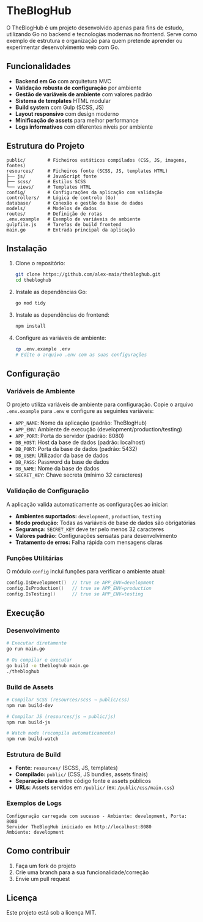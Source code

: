 # TheBlogHub

O TheBlogHub é um projeto desenvolvido apenas para fins de estudo, utilizando Go no backend e tecnologias modernas no frontend. Serve como exemplo de estrutura e organização para quem pretende aprender ou experimentar desenvolvimento web com Go.

## Funcionalidades

- **Backend em Go** com arquitetura MVC
- **Validação robusta de configuração** por ambiente
- **Gestão de variáveis de ambiente** com valores padrão
- **Sistema de templates** HTML modular
- **Build system** com Gulp (SCSS, JS)
- **Layout responsivo** com design moderno
- **Minificação de assets** para melhor performance
- **Logs informativos** com diferentes níveis por ambiente

## Estrutura do Projeto

```
public/        # Ficheiros estáticos compilados (CSS, JS, imagens, fontes)
resources/     # Ficheiros fonte (SCSS, JS, templates HTML)
├── js/        # JavaScript fonte
├── scss/      # Estilos SCSS
└── views/     # Templates HTML
config/        # Configurações da aplicação com validação
controllers/   # Lógica de controlo (Go)
database/      # Conexão e gestão da base de dados
models/        # Modelos de dados
routes/        # Definição de rotas
.env.example   # Exemplo de variáveis de ambiente
gulpfile.js    # Tarefas de build frontend
main.go        # Entrada principal da aplicação
```

## Instalação

1. Clone o repositório:
   ```bash
   git clone https://github.com/alex-maia/thebloghub.git
   cd thebloghub
   ```
2. Instale as dependências Go:
   ```bash
   go mod tidy
   ```
3. Instale as dependências do frontend:
   ```bash
   npm install
   ```
4. Configure as variáveis de ambiente:
   ```bash
   cp .env.example .env
   # Edite o arquivo .env com as suas configurações
   ```

## Configuração

### Variáveis de Ambiente

O projeto utiliza variáveis de ambiente para configuração. Copie o arquivo `.env.example` para `.env` e configure as seguintes variáveis:

- `APP_NAME`: Nome da aplicação (padrão: TheBlogHub)
- `APP_ENV`: Ambiente de execução (development/production/testing)
- `APP_PORT`: Porta do servidor (padrão: 8080)
- `DB_HOST`: Host da base de dados (padrão: localhost)
- `DB_PORT`: Porta da base de dados (padrão: 5432)
- `DB_USER`: Utilizador da base de dados
- `DB_PASS`: Password da base de dados
- `DB_NAME`: Nome da base de dados
- `SECRET_KEY`: Chave secreta (mínimo 32 caracteres)

### Validação de Configuração

A aplicação valida automaticamente as configurações ao iniciar:

- **Ambientes suportados:** `development`, `production`, `testing`
- **Modo produção:** Todas as variáveis de base de dados são obrigatórias
- **Segurança:** `SECRET_KEY` deve ter pelo menos 32 caracteres
- **Valores padrão:** Configurações sensatas para desenvolvimento
- **Tratamento de erros:** Falha rápida com mensagens claras

### Funções Utilitárias

O módulo `config` inclui funções para verificar o ambiente atual:

```go
config.IsDevelopment()  // true se APP_ENV=development
config.IsProduction()   // true se APP_ENV=production
config.IsTesting()      // true se APP_ENV=testing
```

## Execução

### Desenvolvimento

```bash
# Executar diretamente
go run main.go

# Ou compilar e executar
go build -o thebloghub main.go
./thebloghub
```

### Build de Assets

```bash
# Compilar SCSS (resources/scss → public/css)
npm run build-dev

# Compilar JS (resources/js → public/js)
npm run build-js

# Watch mode (recompila automaticamente)
npm run build-watch
```

### Estrutura de Build

- **Fonte:** `resources/` (SCSS, JS, templates)
- **Compilado:** `public/` (CSS, JS bundles, assets finais)
- **Separação clara** entre código fonte e assets públicos
- **URLs:** Assets servidos em `/public/` (ex: `/public/css/main.css`)

### Exemplos de Logs

```
Configuração carregada com sucesso - Ambiente: development, Porta: 8080
Servidor TheBlogHub iniciado em http://localhost:8080
Ambiente: development
```

## Como contribuir

1. Faça um fork do projeto
2. Crie uma branch para a sua funcionalidade/correção
3. Envie um pull request

## Licença

Este projeto está sob a licença MIT.
